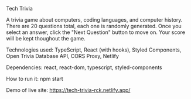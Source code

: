 Tech Trivia

A trivia game about computers, coding languages, and computer history. There are 20 questions total, each one is randomly generated. Once you select an answer, click the "Next Question" button to move on. Your score will be kept thoughout the game.

Technologies used: TypeScript, React (with hooks), Styled Components, Open Trivia Database API, CORS Proxy, Netlify

Dependencies: react, react-dom, typescript, styled-components

How to run it: npm start

Demo of live site: https://tech-trivia-rck.netlify.app/